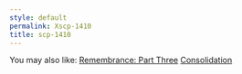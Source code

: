 ```yaml
---
style: default
permalink: Xscp-1410
title: scp-1410
---
```

You may also like:
[Remembrance: Part Three](http://scp-wiki.net/the-year-that-it-was)
[Consolidation](http://scp-wiki.net/consolidation)